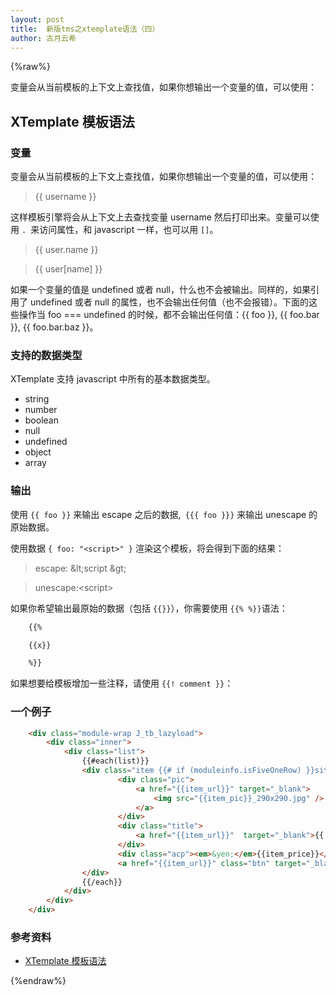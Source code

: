 ```yaml
---
layout: post
title:  新版tms之xtemplate语法（四）
author: 古月云希
---
```



{%raw%}

变量会从当前模板的上下文上查找值，如果你想输出一个变量的值，可以使用：



## XTemplate 模板语法


### 变量



变量会从当前模板的上下文上查找值，如果你想输出一个变量的值，可以使用：

> {{ username }}

这样模板引擎将会从上下文上去查找变量 username 然后打印出来。变量可以使用 `. `来访问属性，和 javascript 一样，也可以用 `[]`。



> {{ user.name }} 

> {{ user[name] }} 



如果一个变量的值是 undefined 或者 null，什么也不会被输出。同样的，如果引用了 undefined 或者 null 的属性，也不会输出任何值（也不会报错）。下面的这些操作当 foo === undefined 的时候，都不会输出任何值：{{ foo }}, {{ foo.bar }}, {{ foo.bar.baz }}。

### 支持的数据类型

XTemplate 支持 javascript 中所有的基本数据类型。

- string
- number
- boolean
- null
- undefined
- object
- array

### 输出

使用 `{{ foo }}` 来输出 escape 之后的数据,` {{{ foo }}}` 来输出 unescape 的原始数据。

使用数据 `{ foo: "<script>" }` 渲染这个模板，将会得到下面的结果：
> escape:  \&lt;script \&gt;

> unescape:\<script>


如果你希望输出最原始的数据（包括 `{{}}`），你需要使用 `{{% %}}`语法：


```html
    {{%

    {{x}}

    %}}
```


如果想要给模板增加一些注释，请使用 `{{! comment }}`：




### 一个例子

```html
    <div class="module-wrap J_tb_lazyload">
        <div class="inner">
            <div class="list">
                {{#each(list)}}
                <div class="item {{# if (moduleinfo.isFiveOneRow) }}sitem{{/ if}}">
                        <div class="pic">
                            <a href="{{item_url}}" target="_blank">
                                <img src="{{item_pic}}_290x290.jpg" />
                            </a>
                        </div>
                        <div class="title">
                            <a href="{{item_url}}"  target="_blank">{{ item_title }}</a>
                        </div>
                        <div class="acp"><em>&yen;</em>{{item_price}}</div>
                        <a href="{{item_url}}" class="btn" target="_blank">立即购买</a>
                </div>
                {{/each}}
            </div>
        </div> 
    </div>
```


### 参考资料

- [XTemplate 模板语法](https://github.com/xtemplate/xtemplate/blob/master/docs/syntax-cn.md)


{%endraw%}
